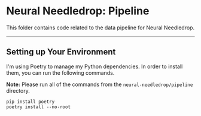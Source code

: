 # **Neural Needledrop:** Pipeline
This folder contains code related to the data pipeline for Neural Needledrop. 

--- 
## Setting up Your Environment
I'm using Poetry to manage my Python dependencies. In order to install them, you can run the following commands. 

**Note:** Please run all of the commands from the `neural-needledrop/pipeline` directory. 

```
pip install poetry
poetry install --no-root
```